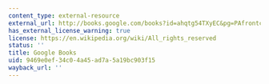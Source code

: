 ```yaml
---
content_type: external-resource
external_url: http://books.google.com/books?id=ahqtg54TXyEC&pg=PAfrontcover
has_external_license_warning: true
license: https://en.wikipedia.org/wiki/All_rights_reserved
status: ''
title: Google Books
uid: 9469e0ef-34c0-4a45-ad7a-5a19bc903f15
wayback_url: ''
---
```

